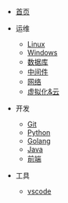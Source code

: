 - [首页](/)

- 运维
  - [Linux](/ops/linux/)
  - [Windows](/opt/windows/)
  - [数据库](/ops/db/)
  - [中间件](/ops/middleware/)
  - [网络](/ops/network/)
  - [虚拟化&云](/ops/cloud/)

- 开发
  - [Git](/dev/git/)
  - [Python](/dev/python/)
  - [Golang](/dev/golang/)
  - [Java](/dev/java/)
  - [前端](/dev/frontend/)

- 工具
  - [vscode](/tool/vscode/)
